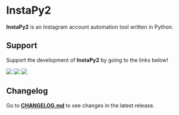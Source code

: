 # InstaPy2
**InstaPy2** is an Instagram account automation tool written in Python.

## Support
Support the development of **InstaPy2** by going to the links below!

<span>
  <a href="https://buymeacoffee.com/antiquecodes" style="text-decoration: none;">
    <img src="https://img.shields.io/static/v1?label=Support&message=Buy%20Me%20A%20Coffee&color=yellow"/>
  </a>
  <a href="https://ko-fi.com/antiquecodes" style="text-decoration: none;">
    <img src="https://img.shields.io/static/v1?label=Support&message=Ko-Fi&color=brown"/>
  </a>
  <a href="https://paypal.me/officialantique" style="text-decoration: none;">
    <img src="https://img.shields.io/static/v1?label=Support&message=PayPal&color=blue"/>
  </a>
</span>

## Changelog
Go to **[CHANGELOG.md](resources/markdowns/CHANGELOG.md)** to see changes in the latest release.